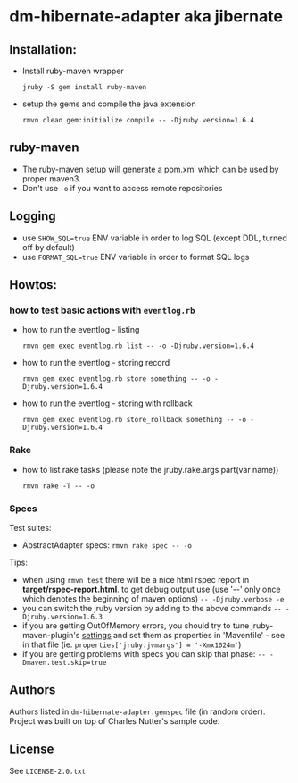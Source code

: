 dm-hibernate-adapter aka jibernate
=========================================


Installation:
-------------

* Install ruby-maven wrapper

    `jruby -S gem install ruby-maven`

* setup the gems and compile the java extension

    `rmvn clean gem:initialize compile -- -Djruby.version=1.6.4`

ruby-maven
----------

* The ruby-maven setup will generate a pom.xml which can be used by proper maven3.
* Don't use `-o` if you want to access remote repositories

Logging
-------

* use `SHOW_SQL=true` ENV variable in order to log SQL (except DDL, turned off by default)
* use `FORMAT_SQL=true` ENV variable in order to format SQL logs

Howtos:
-------

### how to test basic actions with `eventlog.rb`

* how to run the eventlog - listing

    `rmvn gem exec eventlog.rb list -- -o -Djruby.version=1.6.4`

* how to run the eventlog - storing record

    `rmvn gem exec eventlog.rb store something -- -o -Djruby.version=1.6.4`

* how to run the eventlog - storing with rollback

    `rmvn gem exec eventlog.rb store_rollback something -- -o -Djruby.version=1.6.4`

### Rake

* how to list rake tasks (please note the jruby.rake.args part(var name))

    `rmvn rake -T -- -o`

### Specs

Test suites:

* AbstractAdapter specs: `rmvn rake spec -- -o`

Tips:

* when using `rmvn test` there will be a nice html rspec report in **target/rspec-report.html**.
to get debug output use (use '--' only once which denotes the beginning of maven options) `-- -Djruby.verbose -e`
* you can switch the jruby version by adding to the above commands `-- -Djruby.version=1.6.3`
* if you are getting OutOfMemory errors, you should try to tune jruby-maven-plugin's [settings](https://github.com/mkristian/jruby-maven-plugins) and set them as properties in 'Mavenfile' - see in that file (ie. `properties['jruby.jvmargs'] = '-Xmx1024m'`)
* if you are getting problems with specs you can skip that phase: `-- -Dmaven.test.skip=true`

Authors
-------

Authors listed in `dm-hibernate-adapter.gemspec` file (in random order).
Project was built on top of Charles Nutter's sample code.

License
-------

See `LICENSE-2.0.txt`

